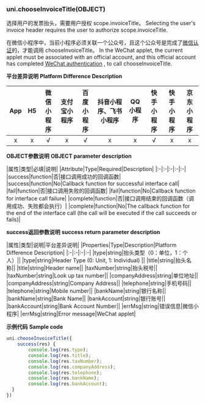 ### uni.chooseInvoiceTitle(OBJECT)

选择用户的发票抬头，需要用户授权 scope.invoiceTitle。
Selecting the user's invoice header requires the user to authorize scope.invoiceTitle.

在微信小程序中，当前小程序必须关联一个公众号，且这个公众号是完成了[微信认证](https://mp.weixin.qq.com/wiki?t=resource/res_main&id=mp1496554031_RD4xe)的，才能调用 chooseInvoiceTitle。
In the WeChat applet, the current applet must be associated with an official account, and this official account has completed [WeChat authentication](https://mp.weixin.qq.com/wiki?t=resource/res_main&id=mp1496554031_RD4xe) , to call chooseInvoiceTitle.

**平台差异说明**
**Platform Difference Description**

|App|H5|微信小程序|支付宝小程序|百度小程序|抖音小程序、飞书小程序|QQ小程序|快手小程序|快手小程序|京东小程序|
|:-:|:-:|:-:|:-:|:-:|:-:|:-:|:-:|:-:|:-:|
|x|x|√|x|√|x|x|√|x|x|
 
**OBJECT参数说明**
**OBJECT parameter description**

|属性|类型|必填|说明|
|Attribute|Type|Required|Description|
|:-|:-|:-|:-|:-|
|success|function|否|接口调用成功的回调函数|
|success|function|No|Callback function for successful interface call|
|fail|function|否|接口调用失败的回调函数|
|fail|function|No|Callback function for interface call failure|
|complete|function|否|接口调用结束的回调函数（调用成功、失败都会执行）|
|complete|function|No|The callback function for the end of the interface call (the call will be executed if the call succeeds or fails)|

**success返回参数说明**
**success return parameter description**

|属性|类型|说明|平台差异说明|
|Properties|Type|Description|Platform Difference Description|
|:-|:-|:-|:-|
|type|string|抬头类型（0：单位，1：个人）||
|type|string|Header Type (0: Unit, 1: Individual) ||
|title|string|抬头名称||
|title|string|Header name||
|taxNumber|string|抬头税号||
|taxNumber|string|Look up tax number||
|companyAddress|string|单位地址||
|companyAddress|string|Company Address||
|telephone|string|手机号码||
|telephone|string|Mobile number||
|bankName|string|银行名称||
|bankName|string|Bank Name||
|bankAccount|string|银行账号||
|bankAccount|string|Bank Account Number||
|errMsg|string|错误信息|微信小程序|
|errMsg|string|Error message|WeChat applet|

**示例代码**
**Sample code**

```js
uni.chooseInvoiceTitle({
    success(res) {
        console.log(res.type);
        console.log(res.title);
        console.log(res.taxNumber);
        console.log(res.companyAddress);
        console.log(res.telephone);
        console.log(res.bankName);
        console.log(res.bankAccount);
  }
})
```
